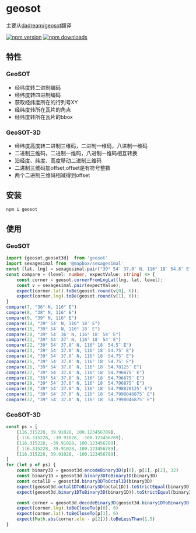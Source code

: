 # geosot

主要从[dadream/geosot](https://github.com/dadream/geosot)翻译

[![npm version](https://badgen.net/npm/v/geosot)](https://npm.im/geosot) [![npm downloads](https://badgen.net/npm/dm/geosot)](https://npm.im/geosot)

## 特性

### GeoSOT
- 经纬度转二进制编码
- 经纬度转四进制编码
- 获取经纬度所在的行列号XY
- 经纬度转所在瓦片的角点
- 经纬度转所在瓦片的bbox

### GeoSOT-3D
- 经纬度高度转二进制三维码，二进制一维码，八进制一维码
- 二进制三维码，二进制一维码，八进制一维码相互转换
- 沿经度、纬度、高度移动二进制三维码
- 二进制三维码加offset,offset是有符号整数
- 两个二进制三维码相减得到offset


## 安装

```bash
npm i geosot
```

## 使用

### GeoSOT
```typescript
import {geosot,geosot3d}  from 'geosot'
import sexagesimal from '@mapbox/sexagesimal'
const [lat, lng] = sexagesimal.pair("39° 54′ 37.0″ N, 116° 18′ 54.8″ E");
const compare = (level: number, expectValue: string) => {
    const corner = geosot.cornerFromLngLat(lng, lat, level);
    const v = sexagesimal.pair(expectValue);
    expect(corner.lat).toBe(geosot.round(v[0], 6));
    expect(corner.lng).toBe(geosot.round(v[1], 6));
}
compare(7, "36° N, 116° E")
compare(8, "38° N, 116° E")
compare(9, "39° N, 116° E")
compare(14, "39° 54′ N, 116° 18′ E")
compare(15, "39° 54′ N, 116° 18′ E")
compare(20, "39° 54′ 36″ N, 116° 18′ 54″ E")
compare(21, "39° 54′ 37″ N, 116° 18′ 54″ E")
compare(22, "39° 54′ 37.0″ N, 116° 18′ 54.5″ E")
compare(23, "39° 54′ 37.0″ N, 116° 18′ 54.75″ E")
compare(24, "39° 54′ 37.0″ N, 116° 18′ 54.75″ E")
compare(25, "39° 54′ 37.0″ N, 116° 18′ 54.75″ E")
compare(26, "39° 54′ 37.0″ N, 116° 18′ 54.78125″ E")
compare(27, "39° 54′ 37.0″ N, 116° 18′ 54.796875″ E")
compare(28, "39° 54′ 37.0″ N, 116° 18′ 54.796875″ E")
compare(29, "39° 54′ 37.0″ N, 116° 18′ 54.796875″ E")
compare(30, "39° 54′ 37.0″ N, 116° 18′ 54.798828125″ E")
compare(31, "39° 54′ 37.0″ N, 116° 18′ 54.7998046875″ E")
compare(32, "39° 54′ 37.0″ N, 116° 18′ 54.7998046875″ E")
```

### GeoSOT-3D

```typescript
const ps = [
    [116.315228, 39.91028, 100.123456789],
    [-116.315228, -39.91028, -100.123456789],
    [116.315228, -39.91028, 100.123456789],
    [-116.315228, 39.91028, 100.123456789],
    [116.315228, 39.91028, -100.123456789],
]
for (let p of ps) {
    const binary3D = geosot3d.encodeBinary3D(p[0], p[1], p[2], 32)
    const binary1D = geosot3d.binary3DToBinary1D(binary3D)
    const octal1D = geosot3d.binary3DToOctal1D(binary3D)
    expect(geosot3d.octal1DToBinary3D(octal1D)).toStrictEqual(binary3D);
    expect(geosot3d.binary1DToBinary3D(binary1D)).toStrictEqual(binary3D);

    const corner = geosot3d.decodeBinary3D(geosot3d.binary1DToBinary3D(binary1D));
    expect(corner.lng).toBeCloseTo(p[0], 6)
    expect(corner.lat).toBeCloseTo(p[1], 6)
    expect(Math.abs(corner.ele - p[2])).toBeLessThan(1.5)
}
```